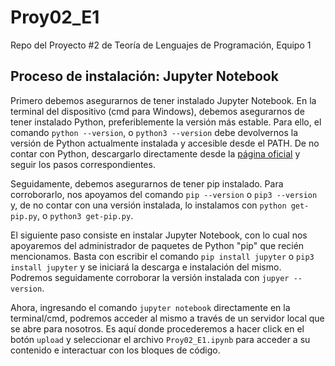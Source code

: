 # Proy02_E1
Repo del Proyecto #2 de Teoría de Lenguajes de Programación, Equipo 1


## Proceso de instalación: Jupyter Notebook

Primero debemos asegurarnos de tener instalado Jupyter Notebook. En la terminal del dispositivo (cmd para Windows), debemos asegurarnos de tener instalado Python, preferiblemente la versión más estable. Para ello, el comando `python --version`, o `python3 --version` debe devolvernos la versión de Python actualmente instalada y accesible desde el PATH. De no contar con Python, descargarlo directamente desde la [página oficial](https://www.python.org/downloads/) y seguir los pasos correspondientes. 

Seguidamente, debemos asegurarnos de tener pip instalado. Para corroborarlo, nos apoyamos del comando `pip --version` o `pip3 --version` y, de no contar con una versión instalada, lo instalamos con `python get-pip.py`, o `python3 get-pip.py`.

El siguiente paso consiste en instalar Jupyter Notebook, con lo cual nos apoyaremos del administrador de paquetes de Python "pip" que recién mencionamos. Basta con escribir el comando `pip install jupyter` o `pip3 install jupyter` y se iniciará la descarga e instalación del mismo. Podremos seguidamente corroborar la versión instalada con `jupyer --version`.

Ahora, ingresando el comando `jupyter notebook` directamente en la terminal/cmd, podremos acceder al mismo a través de un servidor local que se abre para nosotros. Es aquí donde procederemos a hacer click en el botón `upload` y seleccionar el archivo `Proy02_E1.ipynb` para acceder a su contenido e interactuar con los bloques de código.
